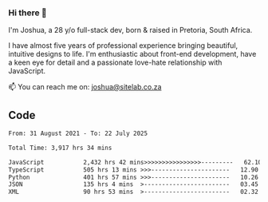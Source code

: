 ### Hi there 👋

I'm Joshua, a 28 y/o full-stack dev, born & raised in Pretoria, South Africa. 

I have almost five years of professional experience bringing beautiful, intuitive designs to life. I'm enthusiastic about front-end development, have a keen eye for detail and a passionate love-hate relationship with JavaScript.

📫 You can reach me on: joshua@sitelab.co.za

## **Code**

<!--START_SECTION:waka-->

```txt
From: 31 August 2021 - To: 22 July 2025

Total Time: 3,917 hrs 34 mins

JavaScript           2,432 hrs 42 mins>>>>>>>>>>>>>>>>---------   62.10 %
TypeScript           505 hrs 13 mins >>>----------------------   12.90 %
Python               401 hrs 57 mins >>>----------------------   10.26 %
JSON                 135 hrs 4 mins  >------------------------   03.45 %
XML                  90 hrs 53 mins  >------------------------   02.32 %
```

<!--END_SECTION:waka-->
